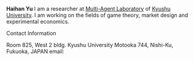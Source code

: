 **Haihan Yu**
I am a researcher at [Multi-Agent Laboratory](http://www.agent.inf.kyushu-u.ac.jp/) of [Kyushu University](http://www.kyushu-u.ac.jp/en/).
I am working on the fields of game theory, market design and experimental economics.

Contact Information

Room 825, West 2 bldg.
Kyushu University
Motooka 744, Nishi-Ku, Fukuoka, JAPAN
email: 
